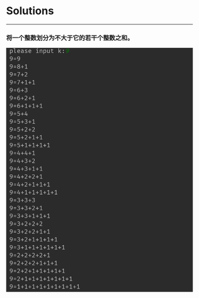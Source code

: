 # Solutions
---
### 将一个整数划分为不大于它的若干个整数之和。  
![图片](https://github.com/Cyhlnj/Solutions/blob/master/%E6%95%B4%E6%95%B0%E5%88%92%E5%88%86.png "整数划分")
